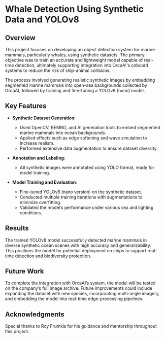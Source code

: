 # Whale Detection Using Synthetic Data and YOLOv8

## Overview

This project focuses on developing an object detection system for marine mammals, particularly whales, using synthetic datasets. The primary objective was to train an accurate and lightweight model capable of real-time detection, ultimately supporting integration into OrcaAI's onboard systems to reduce the risk of ship-animal collisions.

The process involved generating realistic synthetic images by embedding segmented marine mammals into open-sea backgrounds collected by OrcaAI, followed by training and fine-tuning a YOLOv8 (nano) model.

## Key Features

- **Synthetic Dataset Generation**:
  - Used OpenCV, REMBG, and AI generation tools to embed segmented marine mammals into ocean backgrounds.
  - Applied effects such as edge softening and wave simulation to increase realism.
  - Performed extensive data augmentation to ensure dataset diversity.

- **Annotation and Labeling**:
  - All synthetic images were annotated using YOLO format, ready for model training.

- **Model Training and Evaluation**:
  - Fine-tuned YOLOv8 (nano version) on the synthetic dataset.
  - Conducted multiple training iterations with augmentations to minimize overfitting.
  - Validated the model’s performance under various sea and lighting conditions.

## Results

The trained YOLOv8 model successfully detected marine mammals in diverse synthetic ocean scenes with high accuracy and generalizability. This positions the model for potential deployment on ships to support real-time detection and biodiversity protection.

## Future Work

To complete the integration with OrcaAI’s system, the model will be tested on the company’s full image archive. Future improvements could include expanding the dataset with new species, incorporating multi-angle imagery, and embedding the model into real-time edge-processing pipelines.

## Acknowledgments

Special thanks to Roy Frumkis for his guidance and mentorship throughout this project.
